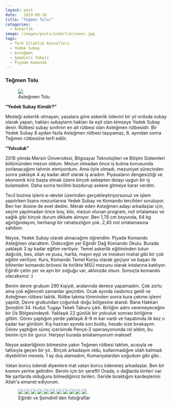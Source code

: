 ```yaml
---
layout: post
date:   2019-09-10
title: "Teğmen Tolu!"
categories:
  - Askerlik
image: /images/posts/askerlik/cover.jpg
tags:
  - Türk Silahlık Kuvvetleri
  - Yedek Subay
  - Asteğmen
  - Şemdinli Tekeli
  - Piyade Komando
---
```


### Teğmen Tolu

<figure class="figure">
    <a href="/images/posts/askerlik/foto1.jpg"><img src="/images/posts/askerlik/foto1.jpg"></a>
    <figcaption>Asteğmen Tolu</figcaption>
</figure>

<strong> “Yedek Subay Kimdir?” </strong>

Mesleği askerlik olmayan, yasalara göre askerlik ödevini bir yıl orduda subay olarak yapan, hakları subayların hakları ile eşit olan kimseye Yedek Subay denir. Rütbesi subay sınıfının en alt rütbesi olan Asteğmen rütbesidir. Bir Yedek Subay 8 aydan fazla Asteğmen rütbesi taşıyamaz, 8. ayından sonra Teğmen rütbesiine terfi edilir.

<strong> “Yolculuk” </strong>

2018 yılında Mersin Üniversitesi, Bilgisayar Teknolojileri ve Bilişim Sistemleri bölümünden mezun oldum. Mezun olmadan önce iş bulma konusunda zorlanacağımı tahmin etmiyordum. Ama öyle olmadı, mezuniyet sürecinden sonra yaklaşık 4 ay kadar aktif olarak iş aradım. Piyasaların dengesizliği ve ekonomik kriz başta olmak üzere birçok sebepten dolayı uygun bir iş bulamadım. Daha sonra tecilimi bozdurup askere gitmeye karar verdim. 

Tecil bozma işlemi e-devlet üzerinden gerçekleştiriyorsunuz ve işlem yapılırken lisans mezunlarına Yedek Subay ve Komando tercihleri soruluyor. Ben her ikisine de evet dedim. Merak eden Asteğmen adayı arkadaşlar için, seçim yapılmadan önce boy, kilo, mezun olunan program, not ortalaması ve sağlık gibi birçok durum dikkate alınıyor. Ben 1,78 cm boyunda, 64 kg ağırlığındayım, herhangi bir rahatsızlığım yok. 2,45 not ortalamasına sahibim. 

Neyse, Yedek Subay olarak alınacağımı öğrendim. Piyade Komando Asteğmen olacaktım. Gideceğim yer Eğirdir Dağ Komando Okulu. Burada yaklaşık 3 ay kadar eğitim veriliyor. Temel askerlik eğitiminden tutun dağcılık, bes, silah ve pusu, harita, mayın eyp ve meskun mahal gibi bir çok eğitim veriliyor. Kurs, Komando Temel Kursu olarak geçiyor ve başarı ile bitirenler komando brövesi ile birlikte MSÜ mezunu olarak kıtalarına katılıyor. Eğirdir çetin yer ve ayrı bir soğuğu var, aklınızda olsun. Sonuçta komando olacaksınız :) 

Benim devre grubum 290 kişiydi, aralarında derece yapamadım. Çok zorlu ama çok eğlenceli zamanlar geçirdim. Ocak ayında nasbımız geldi ve Asteğmen rütbesi taktık. Rütbe takma töreninden sonra kura çekme işlemi yapıldı, Devre grubundan çoğunluk doğu bölgesine atandı. Bana Hakkari Şemdinli 34. Hudut Tugayı Tekeli Taburu çıktı. Birliğim adını veremeyeceğim bir Üs Bölgesindeydi. Yaklaşık 22 günlük bir yolculuk sonrası birliğime gittim. Görev yaptığım yerde yaklaşık 8-9 m kar vardı ve hayatımda ilk kez o kadar kar gördüm. Kış haziran ayında son buldu, hesabı size bırakayım. Görev yaptığım süreç içerisinde Pençe-2 operasyonunda rol aldım, bu benim için bir gurur. Herşeyi burada anlatamıyorum malesef.

Neyse askerliğimin bitmesine yakın Teğmen rütbesi taktım, acısıyla ve tatlısıyla geçen bir yıl.. Birçok arkadaşım oldu, kullanmadığım silah kalmadı diyebilirim mesela. 1 ay duş alamadım, Kumanyalardan soğudum gibi gibi.. 

Vatan borcu ödendi diyenlere inat vatan borcu ödenmez arkadaşlar. Ben bir kısmını yerine getirdim. Benim için bir şerefti! Orada, o dağlarda birileri var. Ne şartlarda olduğunu bilmediğimiz birileri. Geride bıraktığım kardeşlerimi Allah'a emanet ediyorum.



<figure class="half">
    <a href="/images/posts/askerlik/foto2.jpg"><img src="/images/posts/askerlik/foto2.jpg"></a>
    <a href="/images/posts/askerlik/foto3.jpg"><img src="/images/posts/askerlik/foto3.jpg"></a>
    <a href="/images/posts/askerlik/foto4.jpg"><img src="/images/posts/askerlik/foto4.jpg"></a>
    <a href="/images/posts/askerlik/foto5.jpg"><img src="/images/posts/askerlik/foto5.jpg"></a>
    <a href="/images/posts/askerlik/foto6.jpg"><img src="/images/posts/askerlik/foto6.jpg"></a>
    <a href="/images/posts/askerlik/foto7.jpg"><img src="/images/posts/askerlik/foto7.jpg"></a>
    <a href="/images/posts/askerlik/foto8.jpg"><img src="/images/posts/askerlik/foto8.jpg"></a>
    <a href="/images/posts/askerlik/foto9.jpg"><img src="/images/posts/askerlik/foto9.jpg"></a>
    <a href="/images/posts/askerlik/foto10.jpg"><img src="/images/posts/askerlik/foto10.jpg"></a>
    <a href="/images/posts/askerlik/foto11.jpg"><img src="/images/posts/askerlik/foto11.jpg"></a>
    <a href="/images/posts/askerlik/foto12.jpg"><img src="/images/posts/askerlik/foto12.jpg"></a>
    <figcaption>Eğirdir ve Şemdinli'den fotoğraflar</figcaption>
</figure>
